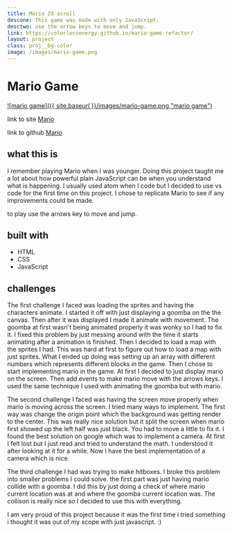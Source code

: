 ```yaml
---
title: Mario 2d scroll
descone: This game was made with only JavaScript.
desctwo: use the arrow keys to move and jump.
link: https://colorlessenergy.github.io/mario-game-refactor/
layout: project
class: proj__bg-color
image: /images/mario-game.png
---
```


# Mario Game

<a href="https://colorlessenergy.github.io/mario-game-refactor/">
    ![mario game]({{ site.baseurl }}/images/mario-game.png "mario game")
</a>

link to site [Mario](https://colorlessenergy.github.io/mario-game-refactor/)

link to github [Mario](https://github.com/colorlessenergy/mario-game-refactor)

## what this is

<!-- This is a recreation of the famous mario game. The controls for the game are
the arrows keys to move and jump. -->

I remember playing Mario when I was younger. Doing this project taught me a lot about how powerful plain JavaScript can be when you understand what is happening. I usually
used atom when I code but I decided to use vs code for the first time on this project. I chose to replicate Mario to see if any improvements could be made.

to play use the arrows key to move and jump.

## built with

* HTML
* CSS
* JavaScript

## challenges

The first challenge I faced was loading the sprites and having the
characters animate. I started it off with just displaying a goomba on the the canvas. Then after it was displayed I made it animate with movement. The goomba at first wasn't being animated properly it was wonky so I had to fix it. I fixed this problem by just messing around with the time it starts animating after a animation is finished. Then I decided to load a map with the sprites I had. This was hard at first to figure out how to load a map with just sprites. What I ended up doing was setting up an array with different numbers which represents different blocks in the game. Then I chose to start implementing mario in the game. At first I decided to just display mario on the screen. Then add events to make mario move with the arrows keys. I used the same technique I used with animating the goomba but with mario.

The second challenge I faced was having the screen move properly when mario is moving across the screen. I tried many ways to implement. The first way was change the origin point which the background was getting render to the center. This was really nice solution but it split the screen when mario first showed up the left half was just black. You had to move a little to fix it. I found the best solution on google which was to implement a camera. At first I felt lost but I just read and tried to understand the math. I understood it after looking at it for a while. Now I have the best implementation of a camera which is nice.

The third challenge I had was trying to make hitboxes. I broke this problem into smaller problems I could solve. the first part was just having mario collide with a goomba. I did this by just doing a check of where mario current location was at and where the goomba current location was. The collison is really nice so I decided to use this with everything.

I am very proud of this project because it was the first time i tried something i thought it was out of my scope with just javascript. :)

